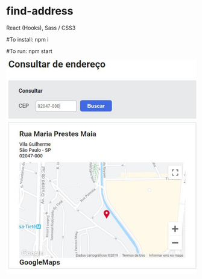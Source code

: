 # find-address
React (Hooks), Sass / CSS3
 
#To install: 
npm i
 
#To run: 
npm start
 
![find-adderss](https://github.com/atelesjr/find-address/blob/master/public/img/01.JPG)